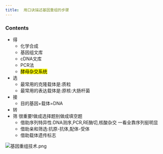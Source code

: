 ```yaml
---
title:  用口诀描述基因重组的步骤
--- 
```


### Contents
- 得
  - 化学合成
  - 基因组文库
  - cDNA文库
  - PCR法
  - <mark>酵母杂交系统</mark>
- 选
  - 最常用的克隆载体是:质粒
  - 最常用的表达载体是:原核:大肠杆菌
- 接
  - 目的基因+载体=DNA
- 转
- 筛 <span class="bred">很重要!做成选择题别做成填空题</span>
  - 借助序列特异性:DNA测序,PCR,RE酶切,核酸杂交 一看全靠序列挺明显
  - 借助亲和筛选:抗原-抗体,配体-受体
  - 借助载体遗传标志

![基因重组技术.png](/note-images/基因重组技术.png)
